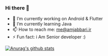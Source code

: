 ### Hi there 👋

- 🔭 I’m currently working on Android & Flutter
- 🌱 I’m currently learning Java
- 📫 How to reach me: me@amjabbari.ir
- ⚡ Fun fact: i Am Senior developer :)


[![Anurag's github stats](https://github-readme-stats.vercel.app/api?username=AmirJabbari)](https://github.com/anuraghazra/github-readme-stats)

<!--
**AmirJabbari/AmirJabbari** is a ✨ _special_ ✨ repository because its `README.md` (this file) appears on your GitHub profile.

Here are some ideas to get you started:

- 🔭 I’m currently working on Android & Flutter
- 🌱 I’m currently learning Java
- 📫 How to reach me: me@amjabbari.ir
- ⚡ Fun fact: i Am Senior developer :)
-->
